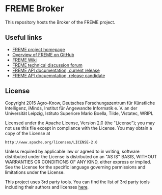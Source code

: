 # FREME Broker

This repository hosts the Broker of the FREME project. 

## Useful links

* [FREME project homepage](http://freme-project.eu)
* [Overview of FREME on GitHub](https://github.com/freme-project/technical-discussion/wiki/FREME-on-GitHub)
* [FREME Wiki](https://github.com/freme-project/technical-discussion/wiki)
* [FREME technical discussion forum](https://github.com/freme-project/technical-discussion/issues)
* [FREME API documentation, current release](http://api.freme-project.eu/doc/current)
* [FREME API docuemntation, release candidate](http://api-dev.freme-project.eu/doc)

## License

Copyright 2015  Agro-Know, Deutsches Forschungszentrum für Künstliche Intelligenz, iMinds, 
                Institut für Angewandte Informatik e. V. an der Universität Leipzig, 
                Istituto Superiore Mario Boella, Tilde, Vistatec, WRIPL

Licensed under the Apache License, Version 2.0 (the "License");
you may not use this file except in compliance with the License.
You may obtain a copy of the License at

    http://www.apache.org/licenses/LICENSE-2.0

Unless required by applicable law or agreed to in writing, software
distributed under the License is distributed on an "AS IS" BASIS,
WITHOUT WARRANTIES OR CONDITIONS OF ANY KIND, either express or implied.
See the License for the specific language governing permissions and
limitations under the License.

This project uses 3rd party tools. You can find the list of 3rd party tools including their authors and licenses [here](LICENSE-3RD-PARTY).



